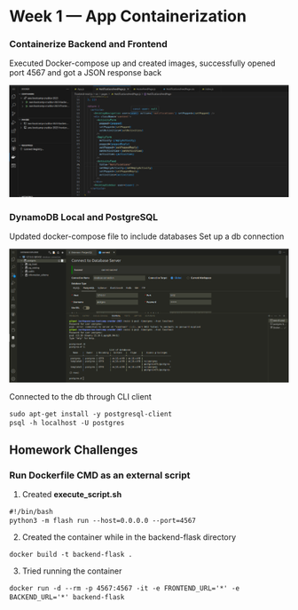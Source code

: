 # Week 1 — App Containerization

### Containerize Backend and Frontend
Executed Docker-compose up and created images,
successfully opened port 4567 and got a JSON response back

![docker images](assets/notificationsFeedPage.png)

### DynamoDB Local and PostgreSQL
Updated docker-compose file to include databases
Set up a db connection

![postgres](assets/Postgres.png)

Connected to the db through CLI client
```
sudo apt-get install -y postgresql-client
psql -h localhost -U postgres
```

## Homework Challenges

### Run Dockerfile CMD as an external script

1. Created **execute_script.sh** 
```
#!/bin/bash
python3 -m flash run --host=0.0.0.0 --port=4567
```
2. Created the container while in the backend-flask directory
```
docker build -t backend-flask .
```
3. Tried running the container
```
docker run -d --rm -p 4567:4567 -it -e FRONTEND_URL='*' -e BACKEND_URL='*' backend-flask
```
  
